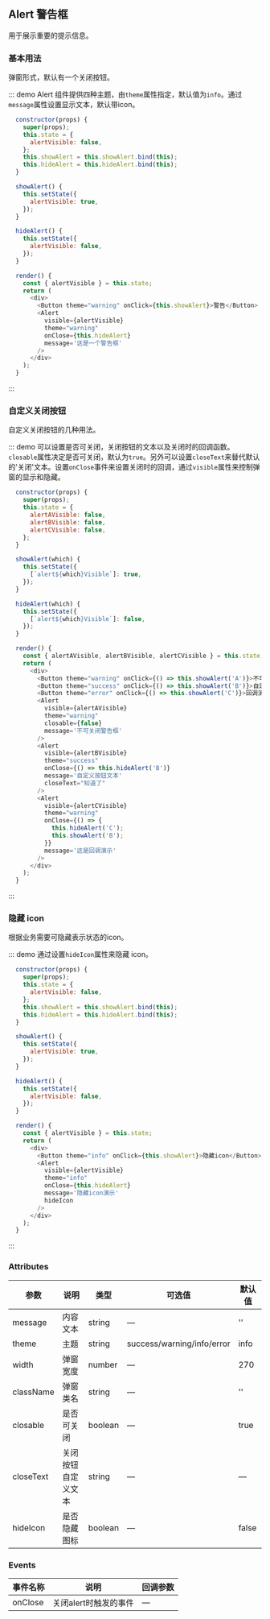 ## Alert 警告框

用于展示重要的提示信息。

### 基本用法

弹窗形式，默认有一个关闭按钮。

::: demo Alert 组件提供四种主题，由`theme`属性指定，默认值为`info`。通过`message`属性设置显示文本，默认带icon。
```js
  constructor(props) {
    super(props);
    this.state = {
      alertVisible: false,
    };
    this.showAlert = this.showAlert.bind(this);
    this.hideAlert = this.hideAlert.bind(this);
  }

  showAlert() {
    this.setState({
      alertVisible: true,
    });
  }

  hideAlert() {
    this.setState({
      alertVisible: false,
    });
  }

  render() {
    const { alertVisible } = this.state;
    return (
      <div>
        <Button theme="warning" onClick={this.showAlert}>警告</Button>
        <Alert
          visible={alertVisible}
          theme="warning"
          onClose={this.hideAlert}
          message='这是一个警告框'
        />
      </div>
    );
  }
```
:::

### 自定义关闭按钮

自定义关闭按钮的几种用法。

::: demo 可以设置是否可关闭，关闭按钮的文本以及关闭时的回调函数。`closable`属性决定是否可关闭，默认为`true`。另外可以设置`closeText`来替代默认的'关闭'文本。设置`onClose`事件来设置关闭时的回调，通过`visible`属性来控制弹窗的显示和隐藏。
```js
  constructor(props) {
    super(props);
    this.state = {
      alertAVisible: false,
      alertBVisible: false,
      alertCVisible: false,
    };
  }

  showAlert(which) {
    this.setState({
      [`alert${which}Visible`]: true,
    });
  }

  hideAlert(which) {
    this.setState({
      [`alert${which}Visible`]: false,
    });
  }

  render() {
    const { alertAVisible, alertBVisible, alertCVisible } = this.state;
    return (
      <div>
        <Button theme="warning" onClick={() => this.showAlert('A')}>不可关闭</Button>
        <Button theme="success" onClick={() => this.showAlert('B')}>自定义按钮文本</Button>
        <Button theme="error" onClick={() => this.showAlert('C')}>回调演示</Button>
        <Alert
          visible={alertAVisible}
          theme="warning"
          closable={false}
          message='不可关闭警告框'
        />
        <Alert
          visible={alertBVisible}
          theme="success"
          onClose={() => this.hideAlert('B')}
          message='自定义按钮文本'
          closeText="知道了"
        />
        <Alert
          visible={alertCVisible}
          theme="warning"
          onClose={() => {
            this.hideAlert('C');
            this.showAlert('B');
          }}
          message='这是回调演示'
        />
      </div>
    );
  }
```
:::

### 隐藏 icon

根据业务需要可隐藏表示状态的icon。

::: demo 通过设置`hideIcon`属性来隐藏 icon。
```js
  constructor(props) {
    super(props);
    this.state = {
      alertVisible: false,
    };
    this.showAlert = this.showAlert.bind(this);
    this.hideAlert = this.hideAlert.bind(this);
  }

  showAlert() {
    this.setState({
      alertVisible: true,
    });
  }

  hideAlert() {
    this.setState({
      alertVisible: false,
    });
  }

  render() {
    const { alertVisible } = this.state;
    return (
      <div>
        <Button theme="info" onClick={this.showAlert}>隐藏icon</Button>
        <Alert
          visible={alertVisible}
          theme="info"
          onClose={this.hideAlert}
          message='隐藏icon演示'
          hideIcon
        />
      </div>
    );
  }
```
:::


### Attributes
| 参数      | 说明          | 类型      | 可选值                           | 默认值  |
|---------- |-------------- |---------- |--------------------------------  |-------- |
| message | 内容文本 | string | — | '' |
| theme | 主题 | string | success/warning/info/error | info |
| width | 弹窗宽度 | number | — | 270 |
| className | 弹窗类名 | string | — | '' |
| closable | 是否可关闭 | boolean | — | true |
| closeText | 关闭按钮自定义文本 | string | — | — |
| hideIcon | 是否隐藏图标 | boolean | — | false |


### Events
| 事件名称 | 说明 | 回调参数 |
|---------- |-------- |---------- |
| onClose | 关闭alert时触发的事件 | — |
